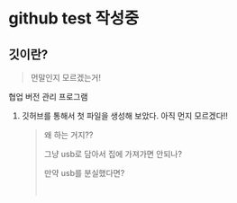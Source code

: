 # github test 작성중

## 깃이란?

> 먼말인지 모르겠는거!

협업 버전 관리 프로그램

1. 깃허브를 통해서 첫 파일을 생성해 보았다. 아직 먼지 모르겠다!!

   > 왜 하는 거지??
   >
   > 그냥 usb로 담아서 집에 가져가면 안되나?
   >
   > 만약 usb를 분실했다면?
   >
   > ​